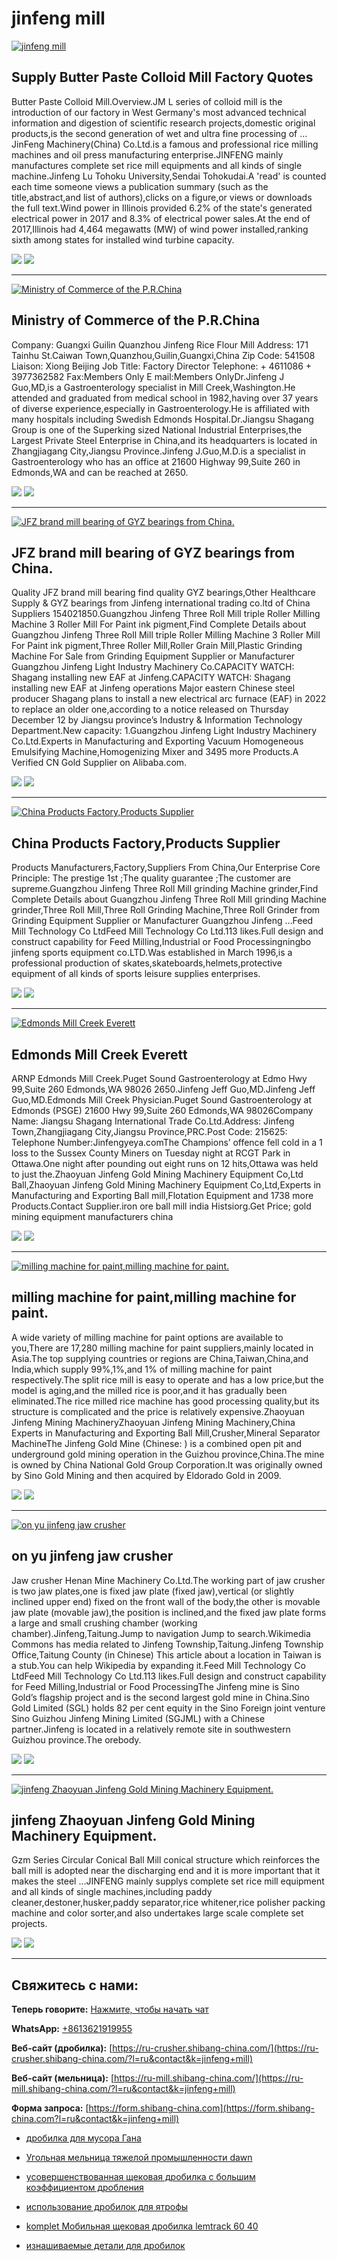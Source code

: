 # jinfeng mill

<a href="https://swt.shibang-china.com/?l=ru&img&k=jinfeng+mill" target="_blank">![jinfeng mill](http://static.shibang-china.com/all-800x300/350.jpg)</a>

## Supply Butter Paste Colloid Mill Factory Quotes
Butter Paste Colloid Mill.Overview.JM L series of colloid mill is the introduction of our factory in West Germany's most advanced technical information and digestion of scientific research projects,domestic original products,is the second generation of wet and ultra fine processing of …JinFeng Machinery(China) Co.Ltd.is a famous and professional rice milling machines and oil press manufacturing enterprise.JINFENG mainly manufactures complete set rice mill equipments and all kinds of single machine.Jinfeng Lu Tohoku University,Sendai Tohokudai.A 'read' is counted each time someone views a publication summary (such as the title,abstract,and list of authors),clicks on a figure,or views or downloads the full text.Wind power in Illinois provided 6.2% of the state's generated electrical power in 2017 and 8.3% of electrical power sales.At the end of 2017,Illinois had 4,464 megawatts (MW) of wind power installed,ranking sixth among states for installed wind turbine capacity.


<a href="https://whatsapp.shibangsoft.com/WhatsApp.php" target="_blank" title="WhatsApp">![](http://static.shibang-china.com/icon/whatsapp.png)</a> <a href="https://swt.shibang-china.com/?l=ru&icon&k=jinfeng+mill" target="_blank">![](http://static.shibang-china.com/icon/chat-ru.png)</a>

---

<a href="https://swt.shibang-china.com/?l=ru&img&k=jinfeng+mill" target="_blank">![Ministry of Commerce of the P.R.China](http://static.shibang-china.com/all-800x300/1070.jpg)</a>

## Ministry of Commerce of the P.R.China
Company: Guangxi Guilin Quanzhou Jinfeng Rice Flour Mill Address: 171 Tainhu St.Caiwan Town,Quanzhou,Guilin,Guangxi,China Zip Code: 541508 Liaison: Xiong Beijing Job Title: Factory Director Telephone: + 4611086 + 3977362582 Fax:Members Only E mail:Members OnlyDr.Jinfeng J Guo,MD,is a Gastroenterology specialist in Mill Creek,Washington.He attended and graduated from medical school in 1982,having over 37 years of diverse experience,especially in Gastroenterology.He is affiliated with many hospitals including Swedish Edmonds Hospital.Dr.Jiangsu Shagang Group is one of the Superking sized National Industrial Enterprises,the Largest Private Steel Enterprise in China,and its headquarters is located in Zhangjiagang City,Jiangsu Province.Jinfeng J.Guo,M.D.is a specialist in Gastroenterology who has an office at 21600 Highway 99,Suite 260 in Edmonds,WA and can be reached at 2650.


<a href="https://whatsapp.shibangsoft.com/WhatsApp.php" target="_blank" title="WhatsApp">![](http://static.shibang-china.com/icon/whatsapp.png)</a> <a href="https://swt.shibang-china.com/?l=ru&icon&k=jinfeng+mill" target="_blank">![](http://static.shibang-china.com/icon/chat-ru.png)</a>

---

<a href="https://swt.shibang-china.com/?l=ru&img&k=jinfeng+mill" target="_blank">![JFZ brand mill bearing of GYZ bearings from China.](http://static.shibang-china.com/all-800x300/139.jpg)</a>

## JFZ brand mill bearing of GYZ bearings from China.
Quality JFZ brand mill bearing find quality GYZ bearings,Other Healthcare Supply &amp; GYZ bearings from Jinfeng international trading co.ltd of China Suppliers 154021850.Guangzhou Jinfeng Three Roll Mill triple Roller Milling Machine 3 Roller Mill For Paint ink pigment,Find Complete Details about Guangzhou Jinfeng Three Roll Mill triple Roller Milling Machine 3 Roller Mill For Paint ink pigment,Three Roller Mill,Roller Grain Mill,Plastic Grinding Machine For Sale from Grinding Equipment Supplier or Manufacturer Guangzhou Jinfeng Light Industry Machinery Co.CAPACITY WATCH: Shagang installing new EAF at Jinfeng.CAPACITY WATCH: Shagang installing new EAF at Jinfeng operations Major eastern Chinese steel producer Shagang plans to install a new electrical arc furnace (EAF) in 2022 to replace an older one,according to a notice released on Thursday December 12 by Jiangsu province’s Industry &amp; Information Technology Department.New capacity: 1.Guangzhou Jinfeng Light Industry Machinery Co.Ltd.Experts in Manufacturing and Exporting Vacuum Homogeneous Emulsifying Machine,Homogenizing Mixer and 3495 more Products.A Verified CN Gold Supplier on Alibaba.com.


<a href="https://whatsapp.shibangsoft.com/WhatsApp.php" target="_blank" title="WhatsApp">![](http://static.shibang-china.com/icon/whatsapp.png)</a> <a href="https://swt.shibang-china.com/?l=ru&icon&k=jinfeng+mill" target="_blank">![](http://static.shibang-china.com/icon/chat-ru.png)</a>

---

<a href="https://swt.shibang-china.com/?l=ru&img&k=jinfeng+mill" target="_blank">![China Products Factory,Products Supplier](http://static.shibang-china.com/all-800x300/328.jpg)</a>

## China Products Factory,Products Supplier
Products Manufacturers,Factory,Suppliers From China,Our Enterprise Core Principle: The prestige 1st ;The quality guarantee ;The customer are supreme.Guangzhou Jinfeng Three Roll Mill grinding Machine grinder,Find Complete Details about Guangzhou Jinfeng Three Roll Mill grinding Machine grinder,Three Roll Mill,Three Roll Grinding Machine,Three Roll Grinder from Grinding Equipment Supplier or Manufacturer Guangzhou Jinfeng …Feed Mill Technology Co LtdFeed Mill Technology Co Ltd.113 likes.Full design and construct capability for Feed Milling,Industrial or Food Processingningbo jinfeng sports equipment co.LTD.Was established in March 1996,is a professional production of skates,skateboards,helmets,protective equipment of all kinds of sports leisure supplies enterprises.


<a href="https://whatsapp.shibangsoft.com/WhatsApp.php" target="_blank" title="WhatsApp">![](http://static.shibang-china.com/icon/whatsapp.png)</a> <a href="https://swt.shibang-china.com/?l=ru&icon&k=jinfeng+mill" target="_blank">![](http://static.shibang-china.com/icon/chat-ru.png)</a>

---

<a href="https://swt.shibang-china.com/?l=ru&img&k=jinfeng+mill" target="_blank">![Edmonds Mill Creek Everett](http://static.shibang-china.com/all-800x300/1297.jpg)</a>

## Edmonds Mill Creek Everett
ARNP Edmonds Mill Creek.Puget Sound Gastroenterology at Edmo Hwy 99,Suite 260 Edmonds,WA 98026 2650.Jinfeng Jeff Guo,MD.Jinfeng Jeff Guo,MD.Edmonds Mill Creek Physician.Puget Sound Gastroenterology at Edmonds (PSGE) 21600 Hwy 99,Suite 260 Edmonds,WA 98026Company Name: Jiangsu Shagang International Trade Co.Ltd.Address: Jinfeng Town,Zhangjiagang City,Jiangsu Province,PRC.Post Code: 215625: Telephone Number:Jinfengyeya.comThe Champions’ offence fell cold in a 1 loss to the Sussex County Miners on Tuesday night at RCGT Park in Ottawa.One night after pounding out eight runs on 12 hits,Ottawa was held to just the.Zhaoyuan Jinfeng Gold Mining Machinery Equipment Co,Ltd Ball,Zhaoyuan Jinfeng Gold Mining Machinery Equipment Co,Ltd,Experts in Manufacturing and Exporting Ball mill,Flotation Equipment and 1738 more Products.Contact Supplier.iron ore ball mill india Histsiorg.Get Price; gold mining equipment manufacturers china


<a href="https://whatsapp.shibangsoft.com/WhatsApp.php" target="_blank" title="WhatsApp">![](http://static.shibang-china.com/icon/whatsapp.png)</a> <a href="https://swt.shibang-china.com/?l=ru&icon&k=jinfeng+mill" target="_blank">![](http://static.shibang-china.com/icon/chat-ru.png)</a>

---

<a href="https://swt.shibang-china.com/?l=ru&img&k=jinfeng+mill" target="_blank">![milling machine for paint,milling machine for paint.](http://static.shibang-china.com/all-800x300/293.jpg)</a>

## milling machine for paint,milling machine for paint.
A wide variety of milling machine for paint options are available to you,There are 17,280 milling machine for paint suppliers,mainly located in Asia.The top supplying countries or regions are China,Taiwan,China,and India,which supply 99%,1%,and 1% of milling machine for paint respectively.The split rice mill is easy to operate and has a low price,but the model is aging,and the milled rice is poor,and it has gradually been eliminated.The rice milled rice machine has good processing quality,but its structure is complicated and the price is relatively expensive.Zhaoyuan Jinfeng Mining MachineryZhaoyuan Jinfeng Mining Machinery,China Experts in Manufacturing and Exporting Ball Mill,Crusher,Mineral Separator MachineThe Jinfeng Gold Mine (Chinese: ) is a combined open pit and underground gold mining operation in the Guizhou province,China.The mine is owned by China National Gold Group Corporation.It was originally owned by Sino Gold Mining and then acquired by Eldorado Gold in 2009.


<a href="https://whatsapp.shibangsoft.com/WhatsApp.php" target="_blank" title="WhatsApp">![](http://static.shibang-china.com/icon/whatsapp.png)</a> <a href="https://swt.shibang-china.com/?l=ru&icon&k=jinfeng+mill" target="_blank">![](http://static.shibang-china.com/icon/chat-ru.png)</a>

---

<a href="https://swt.shibang-china.com/?l=ru&img&k=jinfeng+mill" target="_blank">![on yu jinfeng jaw crusher](http://static.shibang-china.com/all-800x300/1186.jpg)</a>

## on yu jinfeng jaw crusher
Jaw crusher Henan Mine Machinery Co.Ltd.The working part of jaw crusher is two jaw plates,one is fixed jaw plate (fixed jaw),vertical (or slightly inclined upper end) fixed on the front wall of the body,the other is movable jaw plate (movable jaw),the position is inclined,and the fixed jaw plate forms a large and small crushing chamber (working chamber).Jinfeng,Taitung.Jump to navigation Jump to search.Wikimedia Commons has media related to Jinfeng Township,Taitung.Jinfeng Township Office,Taitung County (in Chinese) This article about a location in Taiwan is a stub.You can help Wikipedia by expanding it.Feed Mill Technology Co LtdFeed Mill Technology Co Ltd.113 likes.Full design and construct capability for Feed Milling,Industrial or Food ProcessingThe Jinfeng mine is Sino Gold’s flagship project and is the second largest gold mine in China.Sino Gold Limited (SGL) holds 82 per cent equity in the Sino Foreign joint venture Sino Guizhou Jinfeng Mining Limited (SGJML) with a Chinese partner.Jinfeng is located in a relatively remote site in southwestern Guizhou province.The orebody.


<a href="https://whatsapp.shibangsoft.com/WhatsApp.php" target="_blank" title="WhatsApp">![](http://static.shibang-china.com/icon/whatsapp.png)</a> <a href="https://swt.shibang-china.com/?l=ru&icon&k=jinfeng+mill" target="_blank">![](http://static.shibang-china.com/icon/chat-ru.png)</a>

---

<a href="https://swt.shibang-china.com/?l=ru&img&k=jinfeng+mill" target="_blank">![jinfeng Zhaoyuan Jinfeng Gold Mining Machinery Equipment.](http://static.shibang-china.com/all-800x300/663.jpg)</a>

## jinfeng Zhaoyuan Jinfeng Gold Mining Machinery Equipment.
Gzm Series Circular Conical Ball Mill conical structure which reinforces the ball mill is adopted near the discharging end and it is more important that it makes the steel …JINFENG mainly supplys complete set rice mill equipment and all kinds of single machines,including paddy cleaner,destoner,husker,paddy separator,rice whitener,rice polisher packing machine and color sorter,and also undertakes large scale complete set projects.

<a href="https://whatsapp.shibangsoft.com/WhatsApp.php" target="_blank" title="WhatsApp">![](http://static.shibang-china.com/icon/whatsapp.png)</a> <a href="https://swt.shibang-china.com/?l=ru&icon&k=jinfeng+mill" target="_blank">![](http://static.shibang-china.com/icon/chat-ru.png)</a>

---
## Свяжитесь с нами:

**Теперь говорите:** [Нажмите, чтобы начать чат](https://swt.shibang-china.com?l=ru&contact&k=jinfeng+mill)

**WhatsApp:**  [+8613621919955](https://whatsapp.shibangsoft.com/WhatsApp.php)

**Веб-сайт (дробилка):** [https://ru-crusher.shibang-china.com/](https://ru-crusher.shibang-china.com/?l=ru&contact&k=jinfeng+mill)

**Веб-сайт (мельница):** [https://ru-mill.shibang-china.com/](https://ru-mill.shibang-china.com/?l=ru&contact&k=jinfeng+mill)

**Форма запроса:** [https://form.shibang-china.com](https://form.shibang-china.com?l=ru&contact&k=jinfeng+mill)

* [дробилка для мусора Гана](../133/%D0%B4%D1%80%D0%BE%D0%B1%D0%B8%D0%BB%D0%BA%D0%B0%20%D0%B4%D0%BB%D1%8F%20%D0%BC%D1%83%D1%81%D0%BE%D1%80%D0%B0%20%D0%93%D0%B0%D0%BD%D0%B0.md)

* [Угольная мельница тяжелой промышленности dawn](../131/%D0%A3%D0%B3%D0%BE%D0%BB%D1%8C%D0%BD%D0%B0%D1%8F%20%D0%BC%D0%B5%D0%BB%D1%8C%D0%BD%D0%B8%D1%86%D0%B0%20%D1%82%D1%8F%D0%B6%D0%B5%D0%BB%D0%BE%D0%B9%20%D0%BF%D1%80%D0%BE%D0%BC%D1%8B%D1%88%D0%BB%D0%B5%D0%BD%D0%BD%D0%BE%D1%81%D1%82%D0%B8%20dawn.md)

* [усовершенствованная щековая дробилка с большим коэффициентом дробления](../132/%D1%83%D1%81%D0%BE%D0%B2%D0%B5%D1%80%D1%88%D0%B5%D0%BD%D1%81%D1%82%D0%B2%D0%BE%D0%B2%D0%B0%D0%BD%D0%BD%D0%B0%D1%8F%20%D1%89%D0%B5%D0%BA%D0%BE%D0%B2%D0%B0%D1%8F%20%D0%B4%D1%80%D0%BE%D0%B1%D0%B8%D0%BB%D0%BA%D0%B0%20%D1%81%20%D0%B1%D0%BE%D0%BB%D1%8C%D1%88%D0%B8%D0%BC%20%D0%BA%D0%BE%D1%8D%D1%84%D1%84%D0%B8%D1%86%D0%B8%D0%B5%D0%BD%D1%82%D0%BE%D0%BC%20%D0%B4%D1%80%D0%BE%D0%B1%D0%BB%D0%B5%D0%BD%D0%B8%D1%8F.md)

* [использование дробилок для ятрофы](../131/%D0%B8%D1%81%D0%BF%D0%BE%D0%BB%D1%8C%D0%B7%D0%BE%D0%B2%D0%B0%D0%BD%D0%B8%D0%B5%20%D0%B4%D1%80%D0%BE%D0%B1%D0%B8%D0%BB%D0%BE%D0%BA%20%D0%B4%D0%BB%D1%8F%20%D1%8F%D1%82%D1%80%D0%BE%D1%84%D1%8B.md)

* [komplet Мобильная щековая дробилка lemtrack 60 40](../135/komplet%20%D0%9C%D0%BE%D0%B1%D0%B8%D0%BB%D1%8C%D0%BD%D0%B0%D1%8F%20%D1%89%D0%B5%D0%BA%D0%BE%D0%B2%D0%B0%D1%8F%20%D0%B4%D1%80%D0%BE%D0%B1%D0%B8%D0%BB%D0%BA%D0%B0%20lemtrack%2060%2040.md)

* [изнашиваемые детали для дробилок](../131/%D0%B8%D0%B7%D0%BD%D0%B0%D1%88%D0%B8%D0%B2%D0%B0%D0%B5%D0%BC%D1%8B%D0%B5%20%D0%B4%D0%B5%D1%82%D0%B0%D0%BB%D0%B8%20%D0%B4%D0%BB%D1%8F%20%D0%B4%D1%80%D0%BE%D0%B1%D0%B8%D0%BB%D0%BE%D0%BA.md)